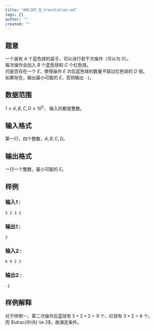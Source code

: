 ```yaml
---
title: "ABC207_B_translation.md"
tags: []
author: ""
created: ""
---
```


## 题意  

一个装有 $A$ 个蓝色球的袋子，可以进行若干次操作（可以为 $0$）。     
每次操作会加入 $B$ 个蓝色球和 $C$ 个红色球。       
问是否存在一个 $E$，使得操作 $E$ 次后蓝色球的数量不超过红色球的 $D$ 倍。      
如果存在，输出最小可能的 $E$，否则输出 `-1`。     

## 数据范围

$1\le A,B,C,D\le 10^5$，
输入的都是整数。     

## 输入格式

第一行，四个整数，$A,B,C,D$。     
          
## 输出格式

一行一个整数，最小可能的 $E$。

## 样例

### 输入1 :
```
5 2 3 2
```

### 输出1 :
```
2
```

### 输入2 :
```
6 9 2 3
```

### 输出2 :
```
-1
```

## 样例解释
对于样例一，第二次操作后蓝球有 $5+2\times 2=9$ 个，红球有 $3\times 2=6$ 个。         
而 $\drac{9}{6} \le 2$，故满足条件。     

